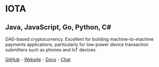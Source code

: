 # IOTA
## Java, JavaScript, Go, Python, C#

DAG-based cryptocurrency. Excellent for building machine-to-machine payments applications, particularly for low-power device transaction submitters such as phones and IoT devices.

[GitHub](https://github.com/iotaledger) - [Website](https://www.iota.org/) - [Docs](https://docs.iota.org/) - [Chat](https://discord.iota.org/)